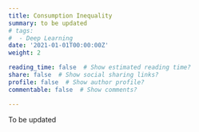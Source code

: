 ```yaml
---
title: Consumption Inequality
summary: to be updated
# tags:
#  - Deep Learning
date: '2021-01-01T00:00:00Z'
weight: 2

reading_time: false  # Show estimated reading time?
share: false  # Show social sharing links?
profile: false  # Show author profile?
commentable: false  # Show comments?

---
```


To be updated
